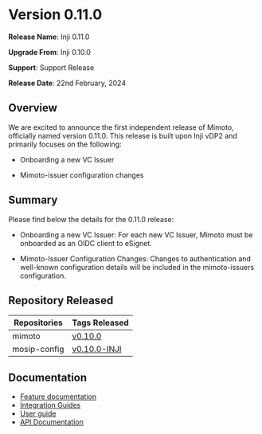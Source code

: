 # Version 0.11.0

**Release Name**: Inji 0.11.0

**Upgrade From**: Inji 0.10.0

**Support**: Support Release

**Release Date**: 22nd February, 2024

## Overview

We are excited to announce the first independent release of Mimoto, officially named version 0.11.0. This release is built upon Inji vDP2 and primarily focuses on the following:

* Onboarding a new VC Issuer
  
* Mimoto-issuer configuration changes

## Summary

Please find below the details for the 0.11.0 release:

* Onboarding a new VC Issuer: For each new VC Issuer, Mimoto must be onboarded as an OIDC client to eSignet.

* Mimoto-Issuer Configuration Changes: Changes to authentication and well-known configuration details will be included in the mimoto-issuers configuration.

## Repository Released

| **Repositories** | **Tags Released**                                                         |
| ---------------- | ------------------------------------------------------------------------- |
| mimoto           | [v0.10.0](https://github.com/mosip/mimoto/tree/v0.10.0)                   |
| mosip-config     | [v0.10.0-INJI](https://github.com/mosip/mosip-config/tree/v0.10.0-INJI)   |


## Documentation

* [Feature documentation](architecture/features.md)
* [Integration Guides](integration-guide/)
* [User guide](end-user-guide.md)
* [API Documentation](https://github.com/mosip/mimoto/tree/release-0.10.0/docs/postman-collections)
